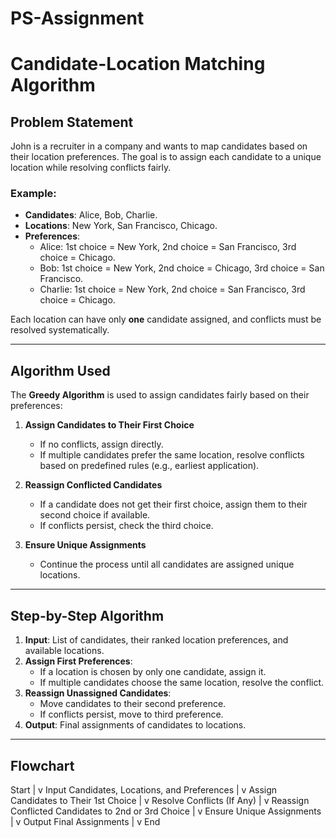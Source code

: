 # PS-Assignment

# Candidate-Location Matching Algorithm

## Problem Statement
John is a recruiter in a company and wants to map candidates based on their location preferences. The goal is to assign each candidate to a unique location while resolving conflicts fairly.

### Example:
- **Candidates**: Alice, Bob, Charlie.
- **Locations**: New York, San Francisco, Chicago.
- **Preferences**:
  - Alice: 1st choice = New York, 2nd choice = San Francisco, 3rd choice = Chicago.
  - Bob: 1st choice = New York, 2nd choice = Chicago, 3rd choice = San Francisco.
  - Charlie: 1st choice = New York, 2nd choice = San Francisco, 3rd choice = Chicago.

Each location can have only **one** candidate assigned, and conflicts must be resolved systematically.

---

## Algorithm Used
The **Greedy Algorithm** is used to assign candidates fairly based on their preferences:

1. **Assign Candidates to Their First Choice**  
   - If no conflicts, assign directly.  
   - If multiple candidates prefer the same location, resolve conflicts based on predefined rules (e.g., earliest application).  

2. **Reassign Conflicted Candidates**  
   - If a candidate does not get their first choice, assign them to their second choice if available.  
   - If conflicts persist, check the third choice.  

3. **Ensure Unique Assignments**  
   - Continue the process until all candidates are assigned unique locations.  

---

## Step-by-Step Algorithm
1. **Input**: List of candidates, their ranked location preferences, and available locations.
2. **Assign First Preferences**:
   - If a location is chosen by only one candidate, assign it.
   - If multiple candidates choose the same location, resolve the conflict.
3. **Reassign Unassigned Candidates**:
   - Move candidates to their second preference.
   - If conflicts persist, move to third preference.
4. **Output**: Final assignments of candidates to locations.

---

## Flowchart
Start
  |
  v
Input Candidates, Locations, and Preferences
  |
  v
Assign Candidates to Their 1st Choice
  |
  v
Resolve Conflicts (If Any)
  |
  v
Reassign Conflicted Candidates to 2nd or 3rd Choice
  |
  v
Ensure Unique Assignments
  |
  v
Output Final Assignments
  |
  v
End
